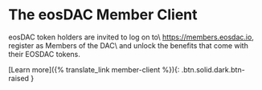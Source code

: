 The eos**DAC Member Client**
============================

eosDAC token holders are invited to log on to\\
<https://members.eosdac.io>, register as Members of the DAC\\
and unlock the benefits that come with their EOSDAC tokens.

[Learn more]({% translate_link member-client %}){: .btn.solid.dark.btn-raised }
